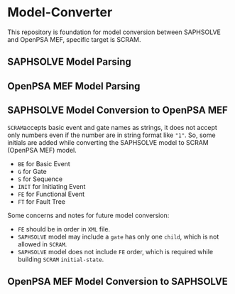 # Model-Converter
This repository is foundation for model conversion between SAPHSOLVE and OpenPSA MEF, specific
target is SCRAM.

## SAPHSOLVE Model Parsing


## OpenPSA MEF Model Parsing


## SAPHSOLVE Model Conversion to OpenPSA MEF
```SCRAM```accepts basic event and gate names as strings,
it does not accept only numbers even if the number are in string format like ```"1"```.
So, some initials are added while converting the SAPHSOLVE model to SCRAM (OpenPSA MEF) model.

- ```BE``` for Basic Event
- ```G``` for Gate
- ```S``` for Sequence
- ```INIT``` for Initiating Event
- ```FE``` for Functional Event
- ```FT``` for Fault Tree

Some concerns and notes for future model conversion:
- ```FE``` should be in order in ```XML``` file.
- ```SAPHSOLVE``` model may include a ```gate``` has only one ```child```, which is not allowed in ```SCRAM```.
- ```SAPHSOLVE``` model does not include ``FE`` order, which is required while building ```SCRAM``` ```initial-state```.

## OpenPSA MEF Model Conversion to SAPHSOLVE
